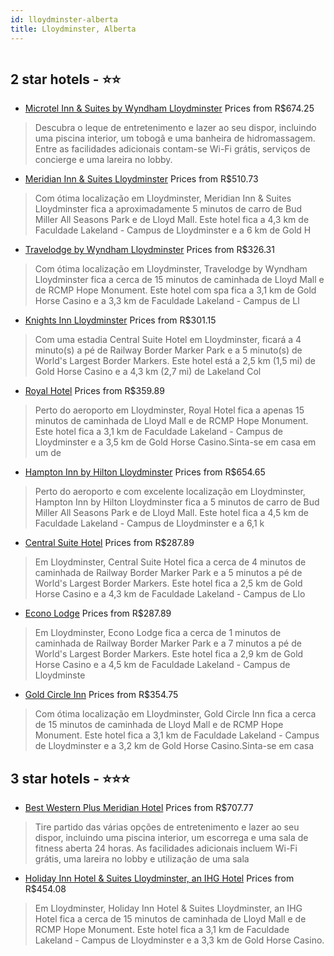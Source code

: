```yaml
---
id: lloydminster-alberta
title: Lloydminster, Alberta
---
```


<center><img src="https://i.travelapi.com/hotels/9000000/8130000/8124800/8124706/18140e98_z.jpg" alt="" /></center>


##  2 star hotels - ⭐️⭐️

-    [Microtel Inn & Suites by Wyndham Lloydminster](https://www.hurb.com/br/aud/https://www.hurb.com/br/hotels/lloydminster/microtel-inn-suites-by-wyndham-lloydminster-HT-OO6P?cmp=18055) Prices from R$674.25
   > Descubra o leque de entretenimento e lazer ao seu dispor, incluindo uma piscina interior, um tobogã e uma banheira de hidromassagem. Entre as facilidades adicionais contam-se Wi-Fi grátis, serviços de concierge e uma lareira no lobby.
-    [Meridian Inn & Suites Lloydminster](https://www.hurb.com/br/aud/https://www.hurb.com/br/hotels/lloydminster/meridian-inn-suites-lloydminster-HT-SW3N?cmp=18055) Prices from R$510.73
   > Com ótima localização em Lloydminster, Meridian Inn & Suites Lloydminster fica a aproximadamente 5 minutos de carro de Bud Miller All Seasons Park e de Lloyd Mall.  Este hotel fica a 4,3 km de Faculdade Lakeland - Campus de Lloydminster e a 6 km de Gold H
-    [Travelodge by Wyndham Lloydminster](https://www.hurb.com/br/aud/https://www.hurb.com/br/hotels/lloydminster/travelodge-by-wyndham-lloydminster-HT-IW2O?cmp=18055) Prices from R$326.31
   > Com ótima localização em Lloydminster, Travelodge by Wyndham Lloydminster fica a cerca de 15 minutos de caminhada de Lloyd Mall e de RCMP Hope Monument.  Este hotel com spa fica a 3,1 km de Gold Horse Casino e a 3,3 km de Faculdade Lakeland - Campus de Ll
-    [Knights Inn Lloydminster](https://www.hurb.com/br/aud/https://www.hurb.com/br/hotels/lloydminster/knights-inn-lloydminster-HT-OQ9Q?cmp=18055) Prices from R$301.15
   > Com uma estadia Central Suite Hotel em Lloydminster, ficará a 4 minuto(s) a pé de Railway Border Marker Park e a 5 minuto(s) de World's Largest Border Markers. Este hotel está a 2,5 km (1,5 mi) de Gold Horse Casino e a 4,3 km (2,7 mi) de Lakeland Col
-    [Royal Hotel](https://www.hurb.com/br/aud/https://www.hurb.com/br/hotels/lloydminster/royal-hotel-HT-NPX4?cmp=18055) Prices from R$359.89
   > Perto do aeroporto em Lloydminster, Royal Hotel fica a apenas 15 minutos de caminhada de Lloyd Mall e de RCMP Hope Monument.  Este hotel fica a 3,1 km de Faculdade Lakeland - Campus de Lloydminster e a 3,5 km de Gold Horse Casino.Sinta-se em casa em um de
-    [Hampton Inn by Hilton Lloydminster](https://www.hurb.com/br/aud/https://www.hurb.com/br/hotels/lloydminster/hampton-inn-by-hilton-lloydminster-HT-ZLSW?cmp=18055) Prices from R$654.65
   > Perto do aeroporto e com excelente localização em Lloydminster, Hampton Inn by Hilton Lloydminster fica a 5 minutos de carro de Bud Miller All Seasons Park e de Lloyd Mall.  Este hotel fica a 4,5 km de Faculdade Lakeland - Campus de Lloydminster e a 6,1 k
-    [Central Suite Hotel](https://www.hurb.com/br/aud/https://www.hurb.com/br/hotels/lloydminster/central-suite-hotel-HT-TKD9?cmp=18055) Prices from R$287.89
   > Em Lloydminster, Central Suite Hotel fica a cerca de 4 minutos de caminhada de Railway Border Marker Park e a 5 minutos a pé de World's Largest Border Markers.  Este hotel fica a 2,5 km de Gold Horse Casino e a 4,3 km de Faculdade Lakeland - Campus de Llo
-    [Econo Lodge](https://www.hurb.com/br/aud/https://www.hurb.com/br/hotels/lloydminster/econo-lodge-HT-KGOX?cmp=18055) Prices from R$287.89
   > Em Lloydminster, Econo Lodge fica a cerca de 1 minutos de caminhada de Railway Border Marker Park e a 7 minutos a pé de World's Largest Border Markers.  Este hotel fica a 2,9 km de Gold Horse Casino e a 4,5 km de Faculdade Lakeland - Campus de Lloydminste
-    [Gold Circle Inn](https://www.hurb.com/br/aud/https://www.hurb.com/br/hotels/lloydminster/gold-circle-inn-HT-Y2EX?cmp=18055) Prices from R$354.75
   > Com ótima localização em Lloydminster, Gold Circle Inn fica a cerca de 15 minutos de caminhada de Lloyd Mall e de RCMP Hope Monument.  Este hotel fica a 3,1 km de Faculdade Lakeland - Campus de Lloydminster e a 3,2 km de Gold Horse Casino.Sinta-se em casa

##  3 star hotels - ⭐️⭐️⭐️

-    [Best Western Plus Meridian Hotel](https://www.hurb.com/br/aud/https://www.hurb.com/br/hotels/lloydminster/best-western-plus-meridian-hotel-HT-BKVN?cmp=18055) Prices from R$707.77
   > Tire partido das várias opções de entretenimento e lazer ao seu dispor, incluindo uma piscina interior, um escorrega e uma sala de fitness aberta 24 horas. As facilidades adicionais incluem Wi-Fi grátis, uma lareira no lobby e utilização de uma sala 
-    [Holiday Inn Hotel & Suites Lloydminster, an IHG Hotel](https://www.hurb.com/br/aud/https://www.hurb.com/br/hotels/lloydminster/holiday-inn-hotel-suites-lloydminster-an-ihg-hotel-HT-OILE?cmp=18055) Prices from R$454.08
   > Em Lloydminster, Holiday Inn Hotel & Suites Lloydminster, an IHG Hotel fica a cerca de 15 minutos de caminhada de Lloyd Mall e de RCMP Hope Monument.  Este hotel fica a 3,1 km de Faculdade Lakeland - Campus de Lloydminster e a 3,3 km de Gold Horse Casino.
